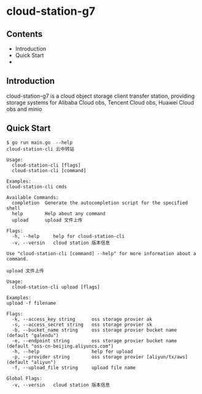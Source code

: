 # cloud-station-g7

## Contents  
- Introduction  
- Quick Start  
- 
## Introduction  

cloud-station-g7 is a cloud object storage client transfer station, providing storage systems for Alibaba Cloud obs, Tencent Cloud obs, Huawei Cloud obs and minio

## Quick Start

```text
$ go run main.go  --help
cloud-station-cli 云中转站

Usage:
  cloud-station-cli [flags]
  cloud-station-cli [command]

Examples:
cloud-station-cli cmds

Available Commands:
  completion  Generate the autocompletion script for the specified shell
  help        Help about any command
  upload      upload 文件上传

Flags:
  -h, --help     help for cloud-station-cli
  -v, --versin   cloud station 版本信息

Use "cloud-station-cli [command] --help" for more information about a command.

upload 文件上传

Usage:
  cloud-station-cli upload [flags]

Examples:
upload -f filename

Flags:
  -k, --access_key string      oss storage provier ak
  -s, --access_secret string   oss storage provier sk
  -b, --bucket_name string     oss storage provier bucket name (default "galendu")
  -e, --endpoint string        oss storage provier bucket name (default "oss-cn-beijing.aliyuncs.com")
  -h, --help                   help for upload
  -p, --provider string        oss storage provier [aliyun/tx/aws] (default "aliyun")
  -f, --upload_file string     upload file name

Global Flags:
  -v, --versin   cloud station 版本信息
```